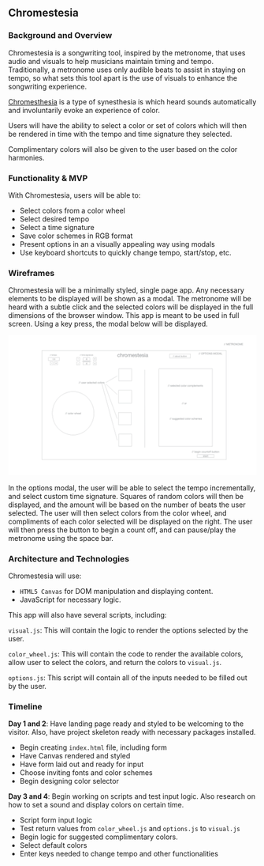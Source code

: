 ## Chromestesia

### Background and Overview

Chromestesia is a songwriting tool, inspired by the metronome, that uses audio and visuals to help musicians maintain timing and tempo. Traditionally, a metronome uses only audible beats to assist in staying on tempo, so what sets this tool apart is the use of visuals to enhance the songwriting experience.

[Chromesthesia](https://en.wikipedia.org/wiki/Chromesthesia) is a type of synesthesia is which heard sounds automatically and involuntarily evoke an experience of color.

Users will have the ability to select a color or set of colors which will then be rendered in time with the tempo and time signature they selected.

Complimentary colors will also be given to the user based on the color harmonies.


### Functionality & MVP

With Chromestesia, users will be able to:

+ Select colors from a color wheel
+ Select desired tempo
+ Select a time signature
+ Save color schemes in RGB format
+ Present options in an a visually appealing way using modals
+ Use keyboard shortcuts to quickly change tempo, start/stop, etc.

### Wireframes

Chromestesia will be a minimally styled, single page app. Any necessary elements to be displayed will be shown as a modal. The metronome will be heard with a subtle click and the selected colors will be displayed in the full dimensions of the browser window. This app is meant to be used in full screen. Using a key press, the modal below will be displayed.

![](https://raw.githubusercontent.com/pedropreciado/chromestesia/master/docs/wireframes/form.png)

In the options modal, the user will be able to select the tempo incrementally, and select custom time signature. Squares of random colors will then be displayed, and the amount will be based on the number of beats the user selected. The user will then select colors from the color wheel, and compliments of each color selected will be displayed on the right. The user will then press the button to begin a count off, and can pause/play the metronome using the space bar.

### Architecture and Technologies

Chromestesia will use:

+ `HTML5 Canvas` for DOM manipulation and displaying content.
+ JavaScript for necessary logic.

This app will also have several scripts, including:

`visual.js`: This will contain the logic to render the options selected by the user.

`color_wheel.js`: This will contain the code to render the available colors, allow user to select the colors, and return the colors to `visual.js`.

`options.js`: This script will contain all of the inputs needed to be filled out by the user.

### Timeline

**Day 1 and 2**: Have landing page ready and styled to be welcoming to the visitor. Also, have project skeleton ready with necessary packages installed.

+ Begin creating `index.html` file, including form
+ Have Canvas rendered and styled
+ Have form laid out and ready for input
+ Choose inviting fonts and color schemes
+ Begin designing color selector

**Day 3 and 4**: Begin working on scripts and test input logic. Also research on how to set a sound and display colors on certain time.

+ Script form input logic
+ Test return values from `color_wheel.js` and `options.js` to `visual.js`
+ Begin logic for suggested complimentary colors.
+ Select default colors
+ Enter keys needed to change tempo and other functionalities
